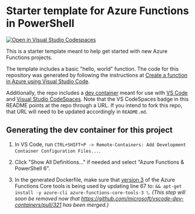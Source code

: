 # Starter template for Azure Functions in PowerShell

[![Open in Visual Studio Codespaces](https://img.shields.io/endpoint?style=social&url=https%3A%2F%2Faka.ms%2Fvso-badge)](https://online.visualstudio.com/environments/new?name=azure-functions-powershell&repo=mattchenderson/azure-functions-starter-powershell)

This is a starter template meant to help get started with new Azure Functions projects.

The template includes a basic "hello, world" function. The code for this repository was generated by following the instructions at [Create a function in Azure using Visual Studio Code](https://docs.microsoft.com/azure/azure-functions/functions-create-first-function-vs-code?pivots=programming-language-powershell#create-an-azure-functions-project).

Additionally, the repo includes a [dev container](https://code.visualstudio.com/docs/remote/containers) meant for use with [VS Code](https://code.visualstudio.com/) and [Visual Studio CodeSpaces](https://visualstudio.microsoft.com/services/visual-studio-codespaces/). Note that the VS CodeSpaces badge in this README points at the repo through a URL. If you intend to fork this repo, that URL will need to be updated accordingly in `README.md`.

## Generating the dev container for this project

1. In VS Code, run `CTRL+SHIFT+P -> Remote-Containers: Add Development Container Configuration Files...`.

2. Click "Show All Definitions..." if needed and select "Azure Functions & PowerShell 6".

3. In the generated Dockerfile, make sure that [version 3](https://github.com/Azure/azure-functions-core-tools#v3) of the Azure Functions Core tools is being used by updating line 67 to: `&& apt-get install -y azure-cli azure-functions-core-tools-3 \`. _(This step will soon be removed now that https://github.com/microsoft/vscode-dev-containers/pull/321 has been merged.)_

